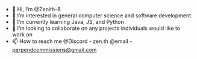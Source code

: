 - 👋 Hi, I’m @Zenith-8
- 👀 I’m interested in general computer science and software development
- 🌱 I’m currently learning Java, JS, and Python
- 💞️ I’m looking to collaborate on any projects individuals would like to work on
- 📫 How to reach me @Discord - zen.th   @email - perpendcommissions@gmail.com

<!---
Zenith-8/Zenith-8 is a ✨ special ✨ repository because its `README.md` (this file) appears on your GitHub profile.
You can click the Preview link to take a look at your changes.
--->
